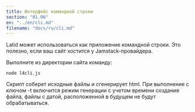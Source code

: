```yaml
---
title: Интерфейс командной строки
section: "01.06"
en: "../en/cli.md"
filename: "docs/ru/cli.md"
---
```


Latid может использоваться как приложение командной строки. Это полезно, если ваш сайт хостится у Jamstack-провайдера.
<!--cut-->

Выполните из директории сайта команду:

    node l4cli.js

Скрипт соберет исходные файлы и сгенерирует html. При выполнение с ключом -t включится режим генерации с учетом времени создания файла, файлы с датой, расположенной в будущем не будут обрабатываться.
